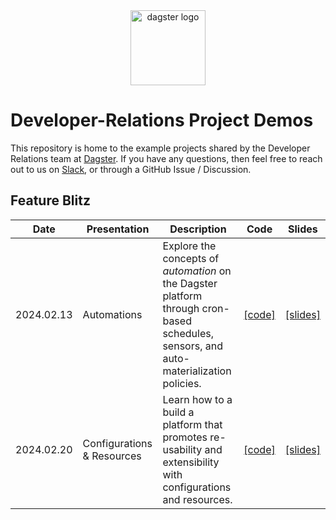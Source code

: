 <div align="center">
  <a target="_blank" href="https://dagster.io" style="background:none">
    <img alt="dagster logo" src="https://raw.githubusercontent.com/dagster-io/devrel-project-demos/master/.github/dagster-logo.png" width="auto" height="120px">
  </a>
</div>

# Developer-Relations Project Demos

This repository is home to the example projects shared by the Developer Relations team
at [Dagster](https://dagster.io). If you have any questions, then feel free to reach out
to us on [Slack](https://dagster.io/slack), or through a GitHub Issue / Discussion.

## Feature Blitz

| Date       | Presentation | Description                                                                                                                            | Code        | Slides        |
|------------|--------------|----------------------------------------------------------------------------------------------------------------------------------------|-------------|---------------|
| 2024.02.13 | Automations  | Explore the concepts of _automation_ on the Dagster platform through cron-based schedules, sensors, and auto-materialization policies. | [[code]][1] | [[slides]][2] |
| 2024.02.20 | Configurations & Resources  | Learn how to a build a platform that promotes re-usability and extensibility with configurations and resources. | [[code]][3] | [[slides]][4] |

[1]: https://github.com/dagster-io/devrel-project-demos/tree/main/project-blitz/project_blitz/automation
[2]: https://github.com/dagster-io/devrel-project-demos/blob/main/slides/01-automation/Automation.pdf
[3]: https://github.com/dagster-io/devrel-project-demos/tree/main/project-blitz/project_blitz/resources_and_configurations
[4]: https://github.com/dagster-io/devrel-project-demos/blob/main/slides/todo.pdf
